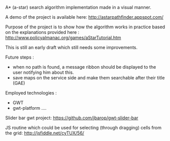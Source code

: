 A* (a-star) search algorithm implementation made in a visual manner.

A demo of the project is available here:
http://astarpathfinder.appspot.com/

Purpose of the project is to show how the algorithm works in practice
based on the explanations provided here :
http://www.policyalmanac.org/games/aStarTutorial.htm 


This is still an early draft which still needs some improvements.


Future steps :
- when no path is found, a message ribbon should be displayed to the user notifying him about this.
- save maps on the service side and make them searchable after their title (GAE)


Employed technologies :
- GWT
- gwt-platform
....


Slider bar gwt project:
https://github.com/jbarop/gwt-slider-bar

JS routine which could be used for selecting (through dragging) cells from the grid: 
http://jsfiddle.net/cyTUX/56/

